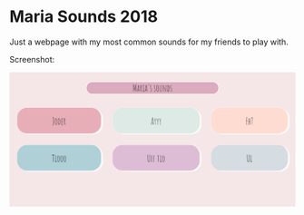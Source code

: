 # Maria Sounds 2018 

Just a webpage with my most common sounds for my friends to play with.

Screenshot:

![Screenshot](images/capture.png)

